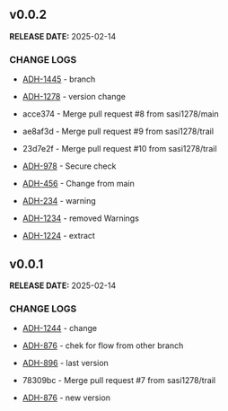 ## v0.0.2

**RELEASE DATE:** 2025-02-14

### CHANGE LOGS
* <span style='color:skyblue;'>[ADH-1445](https://jira.example.com/browse/ADH-1445)</span> - branch
* <span style='color:skyblue;'>[ADH-1278](https://jira.example.com/browse/ADH-1278)</span> - version change
* acce374 - Merge pull request #8 from sasi1278/main
* ae8af3d - Merge pull request #9 from sasi1278/trail
* 23d7e2f - Merge pull request #10 from sasi1278/trail
* <span style='color:skyblue;'>[ADH-978](https://jira.example.com/browse/ADH-978)</span> - Secure check
* <span style='color:skyblue;'>[ADH-456](https://jira.example.com/browse/ADH-456)</span> - Change from main
* <span style='color:skyblue;'>[ADH-234](https://jira.example.com/browse/ADH-234)</span> - warning
* <span style='color:skyblue;'>[ADH-1234](https://jira.example.com/browse/ADH-1234)</span> - removed Warnings









* <span style='color:skyblue;'>[ADH-1224](https://jira.example.com/browse/ADH-1224)</span> - extract


## v0.0.1

**RELEASE DATE:** 2025-02-14

### CHANGE LOGS
* <span style='color:skyblue;'>[ADH-1244](https://jira.example.com/browse/ADH-1244)</span> - change
* <span style='color:skyblue;'>[ADH-876](https://jira.example.com/browse/ADH-876)</span> - chek for flow from other branch
* <span style='color:skyblue;'>[ADH-896](https://jira.example.com/browse/ADH-896)</span> - last version
* 78309bc - Merge pull request #7 from sasi1278/trail



* <span style='color:skyblue;'>[ADH-876](https://jira.example.com/browse/ADH-876)</span> - new version
